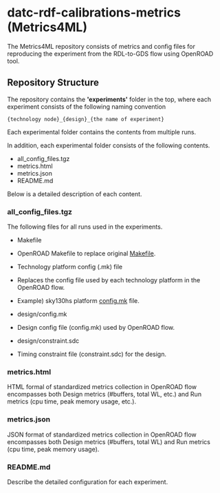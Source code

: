 # datc-rdf-calibrations-metrics (Metrics4ML)
The Metrics4ML repository consists of metrics and config files for reproducing the experiment from the RDL-to-GDS flow using OpenROAD tool.

## Repository Structure
The repository contains the **'experiments'** folder in the top, where each experiment consists of the following naming convention
```
{technology node}_{design}_{the name of experiment}
```
Each experimental folder contains the contents from multiple runs.

In addition, each experimental folder consists of the following contents.
* all_config_files.tgz
* metrics.html
* metrics.json
* README.md

Below is a detailed description of each content.
### all_config_files.tgz
The following files for all runs used in the experiments.
* Makefile
 * OpenROAD Makefile to replace original [Makefile](https://github.com/The-OpenROAD-Project/OpenROAD-flow-scripts/blob/master/flow/Makefile).

* Technology platform config (.mk) file
 * Replaces the config file used by each technology platform in the OpenROAD flow.
 * Example) sky130hs platform [config.mk](https://github.com/The-OpenROAD-Project/OpenROAD-flow-scripts/blob/master/flow/platforms/sky130hs/config.mk) file.

* design/config.mk
 * Design config file (config.mk) used by OpenROAD flow.

* design/constraint.sdc
 * Timing constraint file (constraint.sdc) for the design.

### metrics.html
HTML formal of standardized metrics collection in OpenROAD flow encompasses both Design metrics (#buffers, total WL, etc.) and Run metrics (cpu time, peak memory usage, etc.).

### metrics.json
JSON format of standardized metrics collection in OpenROAD flow encompasses both Design metrics (#buffers, total WL) and Run metrics (cpu time, peak memory usage).

### README.md
Describe the detailed configuration for each experiment.



